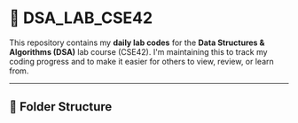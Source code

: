 # 🧠 DSA_LAB_CSE42

This repository contains my **daily lab codes** for the **Data Structures & Algorithms (DSA)** lab course (CSE42). I'm maintaining this to track my coding progress and to make it easier for others to view, review, or learn from.

---

## 📂 Folder Structure
